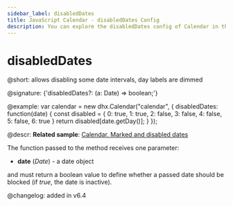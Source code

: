 ```yaml
---
sidebar_label: disabledDates
title: JavaScript Calendar - disabledDates Config
description: You can explore the disabledDates config of Calendar in the documentation of the DHTMLX JavaScript UI library. Browse developer guides and API reference, try out code examples and live demos, and download a free 30-day evaluation version of DHTMLX Suite 7.
---
```


# disabledDates

@short: allows disabling some date intervals, day labels are dimmed

@signature: {'disabledDates?: (a: Date) => boolean;'}

@example:
var calendar = new dhx.Calendar("calendar", {
	disabledDates: function(date) {
		const disabled = {
			0: true,
			1: true,
			2: false,
			3: false,
			4: false,
			5: false,
			6: true
		}
		return disabled[date.getDay()];
	}
});


@descr:
**Related sample**: [Calendar. Marked and disabled dates](https://snippet.dhtmlx.com/ic5oeiga)

The function passed to the method receives one parameter:

- **date** (*Date*) - a date object

and must return a boolean value to define whether a passed date should be blocked (if *true*, the date is inactive).

@changelog: added in v6.4

[comment]: # (@related: calendar/how_to_start.md#initialize-calendar calendar/configuring.md#disableddates)
